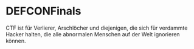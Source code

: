 # DEFCONFinals


CTF ist für Verlierer, Arschlöcher und diejenigen, die sich für verdammte Hacker halten, die alle abnormalen Menschen auf der Welt ignorieren können. 
